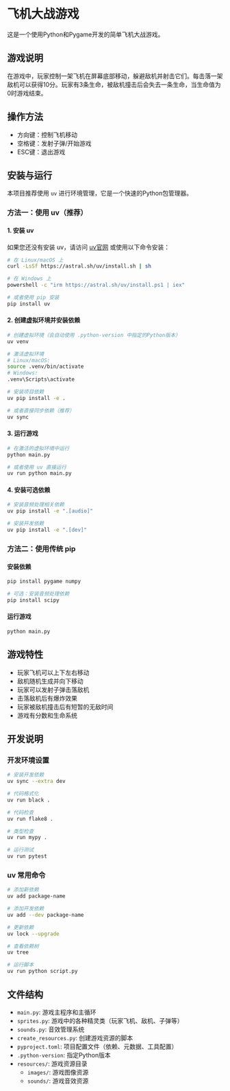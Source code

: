 # 飞机大战游戏

这是一个使用Python和Pygame开发的简单飞机大战游戏。

## 游戏说明

在游戏中，玩家控制一架飞机在屏幕底部移动，躲避敌机并射击它们。每击落一架敌机可以获得10分。玩家有3条生命，被敌机撞击后会失去一条生命，当生命值为0时游戏结束。

## 操作方法

- 方向键：控制飞机移动
- 空格键：发射子弹/开始游戏
- ESC键：退出游戏

## 安装与运行

本项目推荐使用 `uv` 进行环境管理，它是一个快速的Python包管理器。

### 方法一：使用 uv（推荐）

#### 1. 安装 uv

如果您还没有安装 uv，请访问 [uv官网](https://docs.astral.sh/uv/) 或使用以下命令安装：

```bash
# 在 Linux/macOS 上
curl -LsSf https://astral.sh/uv/install.sh | sh

# 在 Windows 上
powershell -c "irm https://astral.sh/uv/install.ps1 | iex"

# 或者使用 pip 安装
pip install uv
```

#### 2. 创建虚拟环境并安装依赖

```bash
# 创建虚拟环境（会自动使用 .python-version 中指定的Python版本）
uv venv

# 激活虚拟环境
# Linux/macOS:
source .venv/bin/activate
# Windows:
.venv\Scripts\activate

# 安装项目依赖
uv pip install -e .

# 或者直接同步依赖（推荐）
uv sync
```

#### 3. 运行游戏

```bash
# 在激活的虚拟环境中运行
python main.py

# 或者使用 uv 直接运行
uv run python main.py
```

#### 4. 安装可选依赖

```bash
# 安装音频处理相关依赖
uv pip install -e ".[audio]"

# 安装开发依赖
uv pip install -e ".[dev]"
```

### 方法二：使用传统 pip

#### 安装依赖

```bash
pip install pygame numpy

# 可选：安装音频处理依赖
pip install scipy
```

#### 运行游戏

```bash
python main.py
```

## 游戏特性

- 玩家飞机可以上下左右移动
- 敌机随机生成并向下移动
- 玩家可以发射子弹击落敌机
- 击落敌机后有爆炸效果
- 玩家被敌机撞击后有短暂的无敌时间
- 游戏有分数和生命系统

## 开发说明

### 开发环境设置

```bash
# 安装开发依赖
uv sync --extra dev

# 代码格式化
uv run black .

# 代码检查
uv run flake8 .

# 类型检查
uv run mypy .

# 运行测试
uv run pytest
```

### uv 常用命令

```bash
# 添加新依赖
uv add package-name

# 添加开发依赖
uv add --dev package-name

# 更新依赖
uv lock --upgrade

# 查看依赖树
uv tree

# 运行脚本
uv run python script.py
```

## 文件结构

- `main.py`: 游戏主程序和主循环
- `sprites.py`: 游戏中的各种精灵类（玩家飞机、敌机、子弹等）
- `sounds.py`: 音效管理系统
- `create_resources.py`: 创建游戏资源的脚本
- `pyproject.toml`: 项目配置文件（依赖、元数据、工具配置）
- `.python-version`: 指定Python版本
- `resources/`: 游戏资源目录
  - `images/`: 游戏图像资源
  - `sounds/`: 游戏音效资源
